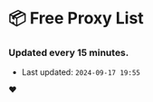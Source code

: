 # :package: Free Proxy List
### Updated every 15 minutes.

- Last updated: `2024-09-17 19:55`

:heart:
